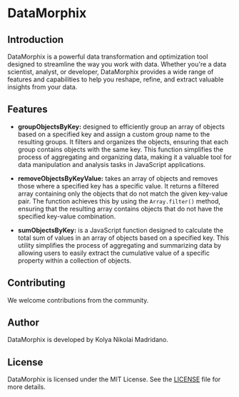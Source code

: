 # DataMorphix

## Introduction

DataMorphix is a powerful data transformation and optimization tool designed to streamline the way you work with data. Whether you're a data scientist, analyst, or developer, DataMorphix provides a wide range of features and capabilities to help you reshape, refine, and extract valuable insights from your data.

## Features

- **groupObjectsByKey:** designed to efficiently group an array of objects based on a specified key and assign a custom group name to the resulting groups. It filters and organizes the objects, ensuring that each group contains objects with the same key. This function simplifies the process of aggregating and organizing data, making it a valuable tool for data manipulation and analysis tasks in JavaScript applications.

- **removeObjectsByKeyValue:** takes an array of objects and removes those where a specified key has a specific value. It returns a filtered array containing only the objects that do not match the given key-value pair. The function achieves this by using the `Array.filter()` method, ensuring that the resulting array contains objects that do not have the specified key-value combination.

- **sumObjectsByKey:** is a JavaScript function designed to calculate the total sum of values in an array of objects based on a specified key. This utility simplifies the process of aggregating and summarizing data by allowing users to easily extract the cumulative value of a specific property within a collection of objects.

## Contributing

We welcome contributions from the community.

## Author

DataMorphix is developed by Kolya Nikolai Madridano.

## License

DataMorphix is licensed under the MIT License. See the [LICENSE](LICENSE) file for more details.



